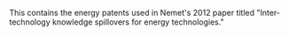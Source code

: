 This contains the energy patents used in Nemet's 2012 paper titled 
"Inter-technology knowledge spillovers for energy technologies."
